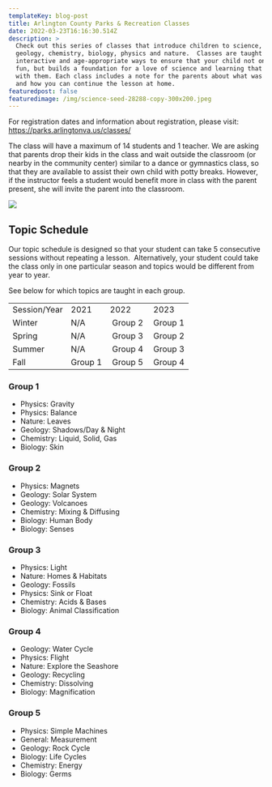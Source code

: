```yaml
---
templateKey: blog-post
title: Arlington County Parks & Recreation Classes
date: 2022-03-23T16:16:30.514Z
description: >
  Check out this series of classes that introduce children to science, including
  geology, chemistry, biology, physics and nature.  Classes are taught in fun,
  interactive and age-appropriate ways to ensure that your child not only has
  fun, but builds a foundation for a love of science and learning that grows
  with them. Each class includes a note for the parents about what was taught
  and how you can continue the lesson at home. 
featuredpost: false
featuredimage: /img/science-seed-28288-copy-300x200.jpeg
---
```

For registration dates and information about registration, please visit:
https://parks.arlingtonva.us/classes/ 

The class will have a maximum of 14 students and 1 teacher.  We are asking that parents drop their kids in the class and wait outside the classroom (or nearby in the community center) similar to a dance or gymnastics class, so that they are available to assist their own child with potty breaks.  However, if the instructor feels a student would benefit more in class with the parent present, she will invite the parent into the classroom.

![](/img/science-seed-28288-copy-300x200.jpeg)



## Topic Schedule

Our topic schedule is designed so that your student can take 5 consecutive sessions without repeating a lesson.  Alternatively, your student could take the class only in one particular season and topics would be different from year to year.

See below for which topics are taught in each group.

|              |         |          |          |
| ------------ | ------- | -------- | -------- |
| Session/Year | 2021    | 2022     |  2023    |
| Winter       | N/A     |  Group 2 |  Group 1 |
| Spring       | N/A     |  Group 3 |  Group 2 |
| Summer       | N/A     |  Group 4 |  Group 3 |
| Fall         | Group 1 |  Group 5 |  Group 4 |

### Group 1

* Physics: Gravity
* Physics: Balance
* Nature: Leaves
* Geology: Shadows/Day & Night
* Chemistry: Liquid, Solid, Gas
* Biology: Skin

### Group 2

* Physics: Magnets
* Geology: Solar System
* Geology: Volcanoes
* Chemistry: Mixing & Diffusing
* Biology: Human Body
* Biology: Senses

### Group 3

* Physics: Light
* Nature: Homes & Habitats
* Geology: Fossils
* Physics: Sink or Float
* Chemistry: Acids & Bases
* Biology: Animal Classification

### Group 4

* Geology: Water Cycle
* Physics: Flight
* Nature: Explore the Seashore
* Geology: Recycling
* Chemistry: Dissolving
* Biology: Magnification

### Group 5

* Physics: Simple Machines
* General: Measurement
* Geology: Rock Cycle
* Biology: Life Cycles
* Chemistry: Energy
* Biology: Germs